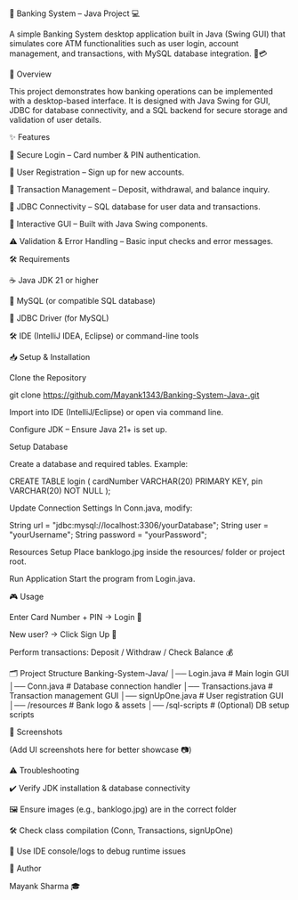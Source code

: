 🏦 Banking System – Java Project 💻

A simple Banking System desktop application built in Java (Swing GUI) that simulates core ATM functionalities such as user login, account management, and transactions, with MySQL database integration. 🔐💳

🚀 Overview

This project demonstrates how banking operations can be implemented with a desktop-based interface. It is designed with Java Swing for GUI, JDBC for database connectivity, and a SQL backend for secure storage and validation of user details.

✨ Features

🔑 Secure Login – Card number & PIN authentication.

📝 User Registration – Sign up for new accounts.

💸 Transaction Management – Deposit, withdrawal, and balance inquiry.

🔗 JDBC Connectivity – SQL database for user data and transactions.

🎨 Interactive GUI – Built with Java Swing components.

⚠️ Validation & Error Handling – Basic input checks and error messages.


🛠️ Requirements

☕ Java JDK 21 or higher

🐬 MySQL (or compatible SQL database)

🔌 JDBC Driver (for MySQL)

🛠️ IDE (IntelliJ IDEA, Eclipse) or command-line tools



📥 Setup & Installation

Clone the Repository

git clone https://github.com/Mayank1343/Banking-System-Java-.git

Import into IDE (IntelliJ/Eclipse) or open via command line.

Configure JDK – Ensure Java 21+ is set up.

Setup Database

Create a database and required tables. Example:

CREATE TABLE login (
    cardNumber VARCHAR(20) PRIMARY KEY,
    pin VARCHAR(20) NOT NULL
);


Update Connection Settings
In Conn.java, modify:

String url = "jdbc:mysql://localhost:3306/yourDatabase";
String user = "yourUsername";
String password = "yourPassword";


Resources Setup
Place banklogo.jpg inside the resources/ folder or project root.

Run Application
Start the program from Login.java.


🎮 Usage

Enter Card Number + PIN → Login 🏧

New user? → Click Sign Up 📝

Perform transactions: Deposit / Withdraw / Check Balance 💰


🗂️ Project Structure
Banking-System-Java/
│── Login.java          # Main login GUI
│── Conn.java           # Database connection handler
│── Transactions.java   # Transaction management GUI
│── signUpOne.java      # User registration GUI
│── /resources          # Bank logo & assets
│── /sql-scripts        # (Optional) DB setup scripts

📸 Screenshots

(Add UI screenshots here for better showcase 📷)


⚠️ Troubleshooting

✔️ Verify JDK installation & database connectivity

🖼️ Ensure images (e.g., banklogo.jpg) are in the correct folder

🛠️ Check class compilation (Conn, Transactions, signUpOne)

🐞 Use IDE console/logs to debug runtime issues


👤 Author

Mayank Sharma 🎓
